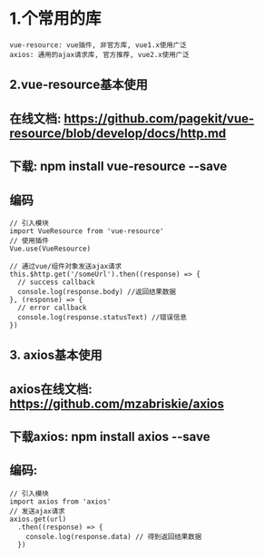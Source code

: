 # 1.个常用的库
	vue-resource: vue插件, 非官方库, vue1.x使用广泛
	axios: 通用的ajax请求库, 官方推荐, vue2.x使用广泛

## 2.vue-resource基本使用
## 在线文档: https://github.com/pagekit/vue-resource/blob/develop/docs/http.md
## 下载: npm install vue-resource --save
## 编码
    // 引入模块
    import VueResource from 'vue-resource'
    // 使用插件
    Vue.use(VueResource)
   
    // 通过vue/组件对象发送ajax请求
    this.$http.get('/someUrl').then((response) => {
      // success callback
      console.log(response.body) //返回结果数据
    }, (response) => {
      // error callback
      console.log(response.statusText) //错误信息
    })

## 3. axios基本使用
## axios在线文档: https://github.com/mzabriskie/axios
## 下载axios: npm install axios --save
## 编码:
    // 引入模块
    import axios from 'axios'
    // 发送ajax请求
    axios.get(url)
      .then((response) => {
        console.log(response.data) // 得到返回结果数据
      })
